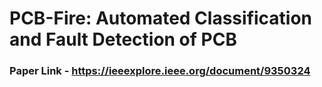 # PCB-Fire: Automated Classification and Fault Detection of PCB

### Paper Link - https://ieeexplore.ieee.org/document/9350324
